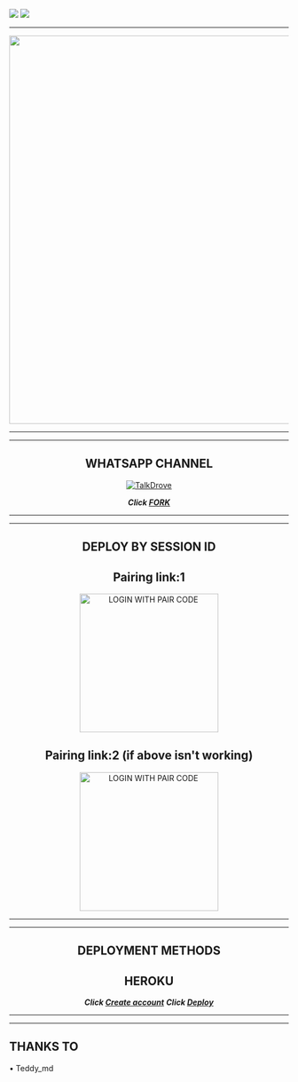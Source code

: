 
<a><img src='https://i.imgur.com/LyHic3i.gif'/></a>
<a><img src='https://i.imgur.com/LyHic3i.gif'/></a>
<div align="center">
</p

<hr>

<hr>

<p align="center">
<a href="https://github.com/HyHamza">
    <img src="https://raw.githubusercontent.com/HyHamza/HyHamza/main/Images/XByte-logo.png"  width="700px">
</a>
<hr>

<hr>






## WHATSAPP CHANNEL

[![TalkDrove](https://telegra.ph/file/99460844d012cad1b7ee4.jpg)](https://whatsapp.com/channel/0029VadbvTUJENxtCoATX40a)
 

</details>

***Click [FORK](https://github.com/HyHamza/X-BYTE/fork)***


<hr>

<hr>


## DEPLOY BY SESSION ID



##  Pairing link:1
<a href="https://byte-session.vercel.app/"><img src="https://img.shields.io/badge/LOGIN%20WITH-PAIR%20CODE-red" alt="LOGIN WITH PAIR CODE" width="250"></a>

## Pairing link:2 (if above isn't working)

<a href="https://byte-session-2.vercel.app/"><img src="https://img.shields.io/badge/LOGIN%20WITH-PAIR%20CODE2-red" alt="LOGIN WITH PAIR CODE" width="250"></a>

<hr>

<hr>

## DEPLOYMENT METHODS



## HEROKU
***Click [Create account](https://signup.heroku.com/login)***
***Click [Deploy](https://dashboard.heroku.com/new?template=https://github.com/HyHamza/X-BYTE)***

<hr>

<hr>

</div>

</div>

## THANKS TO

• Teddy_md

